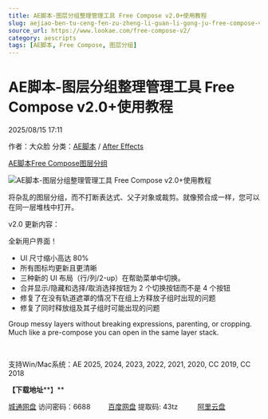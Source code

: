 ```yaml
---
title: AE脚本-图层分组整理管理工具 Free Compose v2.0+使用教程
slug: aejiao-ben-tu-ceng-fen-zu-zheng-li-guan-li-gong-ju-free-compose-v2-0-shi-yong-jiao-cheng
source_url: https://www.lookae.com/free-compose-v2/
category: aescripts
tags: [AE脚本, Free Compose, 图层分组]
---
```

# AE脚本-图层分组整理管理工具 Free Compose v2.0+使用教程

2025/08/15 17:11

作者：大众脸
分类：[AE脚本](https://www.lookae.com/after-effects/aescripts/) / [After Effects](https://www.lookae.com/after-effects/)

[AE脚本](https://www.lookae.com/tag/ae%e8%84%9a%e6%9c%ac/)[Free Compose](https://www.lookae.com/tag/free-compose/)[图层分组](https://www.lookae.com/tag/%e5%9b%be%e5%b1%82%e5%88%86%e7%bb%84/)

![AE脚本-图层分组整理管理工具 Free Compose v2.0+使用教程](https://www.lookae.com/wp-content/uploads/2025/08/Free-Compose-v2.jpg "AE脚本-图层分组整理管理工具 Free Compose v2.0+使用教程-LookAE.com")

将杂乱的图层分组，而不打断表达式、父子对象或裁剪。就像预合成一样，您可以在同一层堆栈中打开。

v2.0 更新内容：

全新用户界面！

* UI 尺寸缩小高达 80%
* 所有图标均更新且更清晰
* 三种新的 UI 布局（行/列/2-up）在帮助菜单中切换。
* 合并显示/隐藏和选择/取消选择按钮为 2 个切换按钮而不是 4 个按钮
* 修复了在没有轨道遮罩的情况下在组上方释放子组时出现的问题
* 修复了同时释放组及其子组时可能出现的问题

Group messy layers without breaking expressions, parenting, or cropping. Much like a pre-compose you can open in the same layer stack.

[﻿﻿﻿](https://cloud.video.taobao.com//play/u/705956171/p/1/e/6/t/1/332544263732.mp4)

支持Win/Mac系统：AE 2025, 2024, 2023, 2022, 2021, 2020, CC 2019, CC 2018

**【下载地址****】**

[城通网盘](https://url70.ctfile.com/f/2827370-8417488197-c90e08?p=4431) 访问密码：6688         [百度网盘](https://pan.baidu.com/s/1-730btcM45JRI9wtNvAoMA?pwd=43tz) 提取码: 43tz          [阿里云盘](https://www.alipan.com/s/1JM1Chtx6zT)
